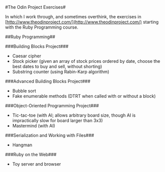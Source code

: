 #The Odin Project Exercises#

In which I work through, and sometimes overthink, the exercises in [http://www.theodinproject.com/](http://www.theodinproject.com/) starting with the Ruby Programming course.

##Ruby Programming##

###Building Blocks Project###
* Caesar cipher
* Stock picker (given an array of stock prices ordered by date, choose the best dates to buy and sell, without shorting)
* Substring counter (using Rabin-Karp algorithm)

###Advanced Building Blocks Project###
* Bubble sort
* Fake enumerable methods (DTRT when called with or without a block)

###Object-Oriented Programming Project###
* Tic-tac-toe (with AI; allows arbitrary board size, though AI is impractically slow for board larger than 3x3)
* Mastermind (with AI)

###Serialization and Working with Files###
* Hangman

###Ruby on the Web###
* Toy server and browser
